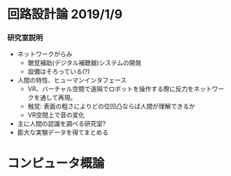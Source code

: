 # 回路設計論 2019/1/9 
### 研究室説明
- ネットワークがらみ
  - 聴覚補助(デジタル補聴器)システムの開発
  - 設備はそろっている(?)
- 人間の特性、ヒューマンインタフェース
  - VR、バーチャル空間で遠隔でロボットを操作する際に反力をネットワークを通して再現。
  - 触覚: 表面の粗さによりどの位凹凸ならば人間が理解できるか
  - VR空間上で音の変化
- 主に人間の認識を調べる研究室?
- 膨大な実験データを得てまとめる
# コンピュータ概論
